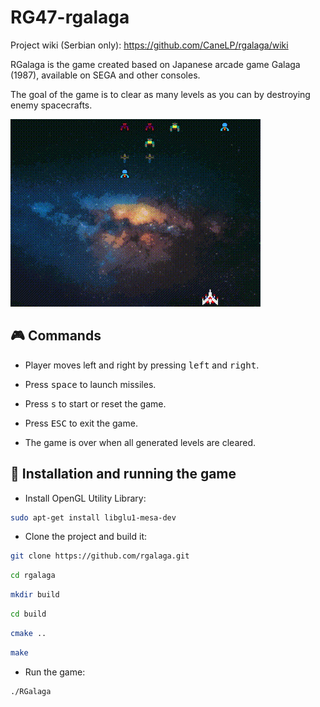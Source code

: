 # RG47-rgalaga

Project wiki (Serbian only): https://github.com/CaneLP/rgalaga/wiki

RGalaga is the game created based on Japanese arcade game Galaga (1987), available on SEGA and other consoles.

The goal of the game is to clear as many levels as you can by destroying enemy spacecrafts.

![RGalaga](https://github.com/CaneLP/rgalaga/blob/master/screenshots/rgalaga_05_2.gif)

## :video_game: Commands

- Player moves left and right by pressing <kbd>left</kbd> and <kbd>right</kbd>.
- Press <kbd>space</kbd> to launch missiles.
- Press <kbd>s</kbd> to start or reset the game.
- Press <kbd>ESC</kbd> to exit the game.

- The game is over when all generated levels are cleared.

## :hammer: Installation and running the game

- Install OpenGL Utility Library:
```bash 
sudo apt-get install libglu1-mesa-dev
```
- Clone the project and build it:
```bash 
git clone https://github.com/rgalaga.git
```
```bash 
cd rgalaga
```
```bash 
mkdir build
```
```bash 
cd build
```
```bash 
cmake ..
```
```bash 
make
```
- Run the game:
```bash 
./RGalaga
```
